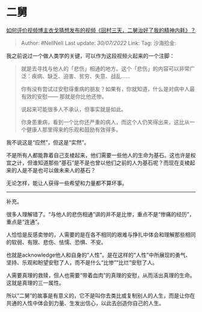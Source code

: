 # 二舅
[如何评价视频博主衣戈猜想发布的视频《回村三天，二舅治好了我的精神内耗》？](https://www.zhihu.com/question/545268208/answer/2592684763)

> Author: #NellNell
> Last update: *30/07/2022*
> Link:
> Tag:
> 沙海拾金:

我之前说过一个做人类学的关键，可以作为这段视频火起来的一个注脚：

> 就是去寻找与他人的「悲伤」相通的地方。这个「悲伤」的内容可以非常广泛：疾病、缺乏、迫害、贫穷、失意、战乱……
>
> 你有没有尝试过安慰得重病的朋友？如果有，你就知道，什么是对病中人最有效的安慰—— 那就是你比他还惨。
>
> 说起来可能很多人不承认，但事实就是如此。
>
> 你身患重病，看到一个比你还严重的病人，而这个人仍笑得出来，这比从一个健康人那里得来的乐观和鼓励有效得多。

我不说这是“应然”，但这是“实然”。

不是所有人都能靠着自己支棱起来，他们需要一些他人的生命为基石。这也许是权宜之计，但谁知道那些“基石”是不是也曾以他们之前的人为基石呢？而现在支棱起来的人是不是也可以做未来人的基石？

无论怎样，能让人获得一些希望和力量都不算坏事。

---

补充。

很多人理解错了。“与他人的悲伤相通”讲的并不是比惨，重点不是“惨痛的经历”，重点是“连通”。

人恰恰是反感卖惨的，人需要的是在各不相同的艰难与挣扎中体会和理解那些相同的软弱、有限、悲伤、怯懦、恐惧、不安。

也就是acknowledge他人和自身的“人性”。是在这样的“人性”中所展现的勇气、坚持、乐观和盼望安慰了人，而不是什么“比惨”“比烂”安慰了人。

人需要真理的救赎，但人也需要“带着血肉”的真理的安慰，从而活出真理的生命。这就是真理的三一属性。

所以“二舅”的故事是有意义的，它不是叫你去类比或复制别人的人生，而是让你在共通的人性中体会到力量、生发出信心，以此去创造你自己的人生。
